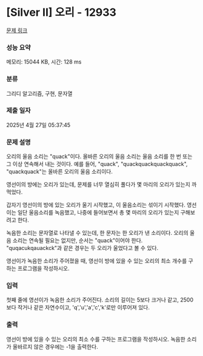# [Silver II] 오리 - 12933 

[문제 링크](https://www.acmicpc.net/problem/12933) 

### 성능 요약

메모리: 15044 KB, 시간: 128 ms

### 분류

그리디 알고리즘, 구현, 문자열

### 제출 일자

2025년 4월 27일 05:37:45

### 문제 설명

<p>오리의 울음 소리는 "quack"이다. 올바른 오리의 울음 소리는 울음 소리를 한 번 또는 그 이상 연속해서 내는 것이다. 예를 들어, "quack", "quackquackquackquack", "quackquack"는 올바른 오리의 울음 소리이다.</p>

<p>영선이의 방에는 오리가 있는데, 문제를 너무 열심히 풀다가 몇 마리의 오리가 있는지 까먹었다.</p>

<p>갑자기 영선이의 방에 있는 오리가 울기 시작했고, 이 울음소리는 섞이기 시작했다. 영선이는 일단 울음소리를 녹음했고, 나중에 들어보면서 총 몇 마리의 오리가 있는지 구해보려고 한다.</p>

<p>녹음한 소리는 문자열로 나타낼 수 있는데, 한 문자는 한 오리가 낸 소리이다. 오리의 울음 소리는 연속될 필요는 없지만, 순서는 "quack"이어야 한다. "quqacukqauackck"과 같은 경우는 두 오리가 울었다고 볼 수 있다.</p>

<p>영선이가 녹음한 소리가 주어졌을 때, 영선이 방에 있을 수 있는 오리의 최소 개수를 구하는 프로그램을 작성하시오.</p>

### 입력 

 <p>첫째 줄에 영선이가 녹음한 소리가 주어진다. 소리의 길이는 5보다 크거나 같고, 2500보다 작거나 같은 자연수이고, 'q','u','a','c','k'로만 이루어져 있다.</p>

### 출력 

 <p>영선이 방에 있을 수 있는 오리의 최소 수를 구하는 프로그램을 작성하시오. 녹음한 소리가 올바르지 않은 경우에는 -1을 출력한다.</p>

